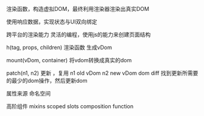渲染函数，构造虚拟DOM，最终利用渲染器渲染出真实DOM

使用响应数据，实现状态与UI双向绑定

跨平台的渲染能力
灵活的编程，使用js的能力来创建页面结构

h(tag, props, children) 渲染函数
生成vDom

mount(vDom, container)
将vdom转换成真实的dom

patch(n1, n2) 更新 ，复用
n1 old vDom
n2 new vDom
dom diff 找到更新所需要的最少的dom操作，然后更新dom


属性来源
命名空间

高阶组件
mixins
scoped slots
composition function 